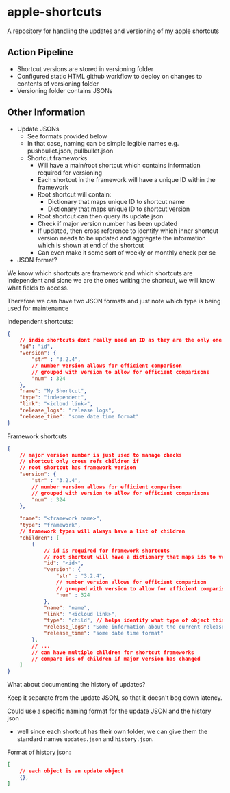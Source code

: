 # apple-shortcuts
A repository for handling the updates and versioning of my apple shortcuts

## Action Pipeline
- Shortcut versions are stored in versioning folder
- Configured static HTML github workflow to deploy on changes to contents of versioning folder
- Versioning folder contains JSONs

## Other Information

- Update JSONs
	- See formats provided below
	- In that case, naming can be simple legible names e.g. pushbullet.json, pullbullet.json
	- Shortcut frameworks
		- Will have a main/root shortcut which contains information required for versioning
		- Each shortcut in the framework will have a unique ID within the framework
		- Root shortcut will contain:
			- Dictionary that maps unique ID to shortcut name
			- Dictionary that maps unique ID to shortcut version
		- Root shortcut can then query its update json
		- Check if major version number has been updated
		- If updated, then cross reference to identify which inner shortcut version needs to be updated and aggregate the information which is shown at end of the shortcut
		- Can even make it some sort of weekly or monthly check per se
- JSON format?

We know which shortcuts are framework and which shortcuts are independent and sicne we are the ones writing the shortcut, we will know what fields to access.

Therefore we can have two JSON formats and just note which type is being used for maintenance

Independent shortcuts:

```json
{
	// indie shortcuts dont really need an ID as they are the only one of their kind, but its good practice incase they become part of a framework
	"id": "id",
	"version": { 
		"str" : "3.2.4",
		// number version allows for efficient comparison
		// grouped with version to allow for efficient comparisons
		"num" : 324
	},
	"name": "My Shortcut",
	"type": "independent",
	"link": "<icloud link>",
	"release_logs": "release logs",
	"release_time": "some date time format"
}
```

Framework shortcuts

```json
{
	// major version number is just used to manage checks
	// shortcut only cross refs children if 
	// root shortcut has framework verison
	"version": { 
		"str" : "3.2.4",
		// number version allows for efficient comparison
		// grouped with version to allow for efficient comparisons
		"num" : 324
	},
	
	"name": "<framework name>",
	"type": "framework",
	// framework types will always have a list of children
	"children": [
		{
			// id is required for framework shortcuts
			// root shortcut will have a dictionary that maps ids to vcomps and shortcut names
			"id": "<id>",
			"version": { 
				"str" : "3.2.4",
				// number version allows for efficient comparison
				// grouped with version to allow for efficient comparisons
				"num" : 324
			},
			"name": "name",
			"link": "<icloud link>",
			"type": "child", // helps identify what type of object this is
			"release_logs": "Some information about the current release",
			"release_time": "some date time format"
		},
		// ...
		// can have multiple children for shortcut frameworks
		// compare ids of children if major version has changed
	]
}
```

What about documenting the history of updates?

Keep it separate from the update JSON, so that it doesn't bog down latency.

Could use a specific naming format for the update JSON and the history json
- well since each shortcut has their own folder, we can give them the standard names `updates.json` and `history.json`.

Format of history json:

```json
[
	// each object is an update object
	{},
]
```
